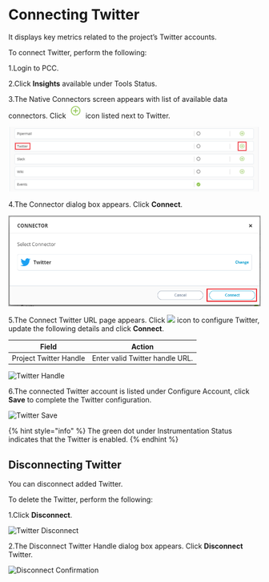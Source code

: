 # Connecting Twitter

It displays key metrics related to the project’s Twitter accounts.

To connect Twitter, perform the following:

1.Login to PCC.

2.Click **Insights** available under Tools Status.

3.The Native Connectors screen appears with list of available data connectors. Click ![](../../../.gitbook/assets/Connect.png) icon listed next to Twitter.

![Twitter](../../../.gitbook/assets/Twt.png)

4.The Connector dialog box appears. Click **Connect**.

![Twitter Connect](../../../.gitbook/assets/Twitter.png)

5.The Connect Twitter URL page appears. Click ![](<../../../.gitbook/assets/Con\_Icon (1).png>) icon to configure Twitter, update the following details and click **Connect**.

| Field                  | Action                          |
| ---------------------- | ------------------------------- |
| Project Twitter Handle | Enter valid Twitter handle URL. |

![Twitter  Handle](<../../../.gitbook/assets/Twitter\_Cont (2).png>)

6.The connected Twitter account is listed under Configure Account, click **Save** to complete the Twitter configuration.

![Twitter Save](../../../.gitbook/assets/Twitter\_Save.png)

{% hint style="info" %}
The green dot under Instrumentation Status indicates that the Twitter is enabled.
{% endhint %}

## Disconnecting Twitter

You can disconnect added Twitter.

To delete the Twitter, perform the following:

1.Click **Disconnect**.

![Twitter Disconnect](<../../../.gitbook/assets/Twitter\_Disc (1).png>)

2.The Disconnect Twitter Handle dialog box appears. Click **Disconnect** Twitter.

![Disconnect Confirmation](../../../.gitbook/assets/Twitter\_Conf.png)
